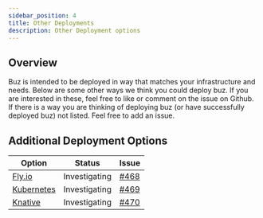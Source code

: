 ```yaml
---
sidebar_position: 4
title: Other Deployments
description: Other Deployment options
---
```


## Overview
Buz is intended to be deployed in way that matches your infrastructure and needs. Below are some other ways we think you could deploy buz. If you are interested in these, feel free to like or comment on the issue on Github. If there is a way you are thinking of deploying buz (or have successfully deployed buz) not listed. Feel free to add an issue.

## Additional Deployment Options
| Option | Status | Issue |
| --- | --- | --- |
| [Fly.io](https://fly.io/) | Investigating | [#468](https://github.com/silverton-io/buz/issues/468) |
| [Kubernetes](https://kubernetes.io/) | Investigating | [#469](https://github.com/silverton-io/buz/issues/469) |
| [Knative](https://knative.dev/docs/) | Investigating | [#470](https://github.com/silverton-io/buz/issues/470) |